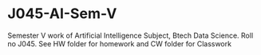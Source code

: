 # J045-AI-Sem-V
Semester V work of Artificial Intelligence Subject, Btech Data Science. Roll no J045. 
See HW folder for homework and CW folder for Classwork
